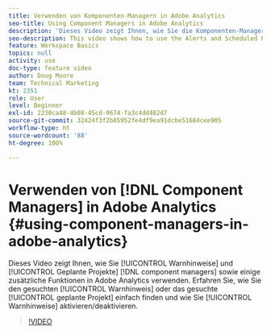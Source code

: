 ```yaml
---
title: Verwenden von Komponenten-Managern in Adobe Analytics
seo-title: Using Component Managers in Adobe Analytics
description: 'Dieses Video zeigt Ihnen, wie Sie die Komponenten-Manager „Warnhinweise“ und „Geplante Projekte“ sowie einige zusätzliche Funktionen in Adobe Analytics verwenden. Erfahren Sie, wie Sie den gesuchten Warnhinweis oder das gesuchte geplante Projekt leicht finden und wie Sie Warnhinweise aktivieren/deaktivieren können. '
seo-description: This video shows how to use the Alerts and Scheduled Projects component managers in Adobe Analytics, along with some additional features. Learn how to easily find the Alert or Scheduled Project you’re looking for as well as Enable/Disable Alerts.
feature: Workspace Basics
topics: null
activity: use
doc-type: feature video
author: Doug Moore
team: Technical Marketing
kt: 2351
role: User
level: Beginner
exl-id: 2230ca48-4b08-45cd-9674-fa3c4dd482d7
source-git-commit: 32424f3f2b05952fe4df9ea91dcbe51684cee905
workflow-type: ht
source-wordcount: '88'
ht-degree: 100%

---
```


# Verwenden von [!DNL Component Managers] in Adobe Analytics {#using-component-managers-in-adobe-analytics}

Dieses Video zeigt Ihnen, wie Sie [!UICONTROL Warnhinweise] und [!UICONTROL Geplante Projekte] [!DNL component managers] sowie einige zusätzliche Funktionen in Adobe Analytics verwenden. Erfahren Sie, wie Sie den gesuchten [!UICONTROL Warnhinweis] oder das gesuchte [!UICONTROL geplante Projekt] einfach finden und wie Sie [!UICONTROL Warnhinweise] aktivieren/deaktivieren.

>[!VIDEO](https://video.tv.adobe.com/v/24068/?quality=12)

